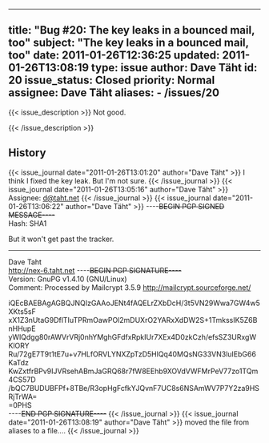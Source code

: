 
---
title: "Bug #20: The key leaks in a bounced mail, too"
subject: "The key leaks in a bounced mail, too"
date: 2011-01-26T12:36:25
updated: 2011-01-26T13:08:19
type: issue
author: Dave Täht
id: 20
issue_status: Closed
priority: Normal
assignee: Dave Täht
aliases:
    - /issues/20
---

{{< issue_description >}}
Not good.


{{< /issue_description >}}

## History
{{< issue_journal date="2011-01-26T13:01:20" author="Dave Täht" >}}
I think I fixed the key leak. But I'm not sure.
{{< /issue_journal >}}
{{< issue_journal date="2011-01-26T13:05:16" author="Dave Täht" >}}
Assignee: d@taht.net
{{< /issue_journal >}}
{{< issue_journal date="2011-01-26T13:06:22" author="Dave Täht" >}}
----~~BEGIN PGP SIGNED MESSAGE----~~\
Hash: SHA1

But it won't get past the tracker.

------------------------------------------------------------------------

Dave Taht\
http://nex-6.taht.net
----~~BEGIN PGP SIGNATURE----~~\
Version: GnuPG v1.4.10 (GNU/Linux)\
Comment: Processed by Mailcrypt 3.5.9
<http://mailcrypt.sourceforge.net/>

iQEcBAEBAgAGBQJNQIzGAAoJENt4fAQELrZXbDcH/3t5VN29Wwa7GW4w5XKts5sF\
xX1Z3nUtaG9DflTIuTPRmOawPOl2mDUXrO2YARxXdDW2S+1TmkssIK5Z6BnHHupE\
yWlQdgg80rAWVrVRj0nhYMghGFdfxRpkIUr7XEx4D0zkCzh/efsSZ3URxgWKlORY\
Ru/72gE7T9t1tE7u+v7HLfORVLYNXZpTzD5HlQq40MQsNG33VN3luIEbG66KaTdz\
KwZxtfrBPv9IJVRsehABmJaGRQ68r7fW8EEhb9XOVdVWFMrPeV77zo1TQm4CS57D\
/bQC7BUDUBFPf+8TBe/R3opHgFcfkYJQvnF7UC8s6NSAmWV7P7Y2za9HSRjTrWA=\
=0PHS\
----~~END PGP SIGNATURE----~~
{{< /issue_journal >}}
{{< issue_journal date="2011-01-26T13:08:19" author="Dave Täht" >}}
moved the file from aliases to a file....
{{< /issue_journal >}}


